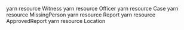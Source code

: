 yarn resource Witness
yarn resource Officer
yarn resource Case
yarn resource MissingPerson
yarn resource Report
yarn resource ApprovedReport
yarn resource Location
